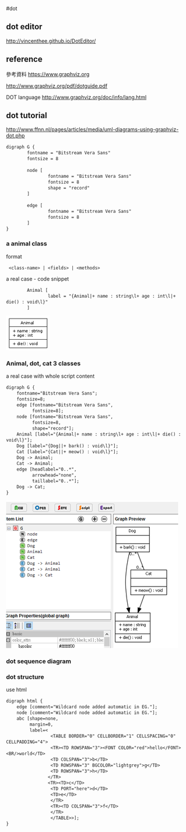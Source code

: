 #dot 

## dot editor 
http://vincenthee.github.io/DotEditor/

## reference
參考資料
https://www.graphviz.org

http://www.graphviz.org/pdf/dotguide.pdf

DOT language
http://www.graphviz.org/doc/info/lang.html


## dot tutorial
http://www.ffnn.nl/pages/articles/media/uml-diagrams-using-graphviz-dot.php



```
digraph G {
        fontname = "Bitstream Vera Sans"
        fontsize = 8

        node [
                fontname = "Bitstream Vera Sans"
                fontsize = 8
                shape = "record"
        ]

        edge [
                fontname = "Bitstream Vera Sans"
                fontsize = 8
        ]
}
```   

### a animal class

format
```
 <class-name> | <fields> | <methods>
```
a real case - code snippet
```
        Animal [
                label = "{Animal|+ name : string\l+ age : int\l|+ die() : void\l}"
        ]
```

![dot_animalclass](/assets/dot_animalclass.png)


###  Animal, dot, cat 3 classes

a real case with whole script content
```
digraph G {
    fontname="Bitstream Vera Sans";
    fontsize=8;
    edge [fontname="Bitstream Vera Sans", 
          fontsize=8];
    node [fontname="Bitstream Vera Sans", 
          fontsize=8, 
          shape="record"];
    Animal [label="{Animal|+ name : string\l+ age : int\l|+ die() : void\l}"];
    Dog [label="{Dog||+ bark() : void\l}"];
    Cat [label="{Cat||+ meow() : void\l}"];
    Dog -> Animal;
    Cat -> Animal;
    edge [headlabel="0..*", 
          arrowhead="none", 
          taillabel="0..*"];
    Dog -> Cat;
}
```
![dot_animal](/assets/dot_animal_dog_cat.png)
### dot sequence diagram


### dot structure
use html 
```
digraph html {
    edge [comment="Wildcard node added automatic in EG."];
    node [comment="Wildcard node added automatic in EG."];
    abc [shape=none, 
         margin=0, 
         label=<
                 <TABLE BORDER="0" CELLBORDER="1" CELLSPACING="0" CELLPADDING="4">
                 <TR><TD ROWSPAN="3"><FONT COLOR="red">hello</FONT><BR/>world</TD>
                 <TD COLSPAN="3">b</TD>
                 <TD ROWSPAN="3" BGCOLOR="lightgrey">g</TD>
                 <TD ROWSPAN="3">h</TD>
                </TR>
                <TR><TD>c</TD>
                 <TD PORT="here">d</TD>
                 <TD>e</TD>
                 </TR>
                 <TR><TD COLSPAN="3">f</TD>
                 </TR>
                 </TABLE>>];
}

```



